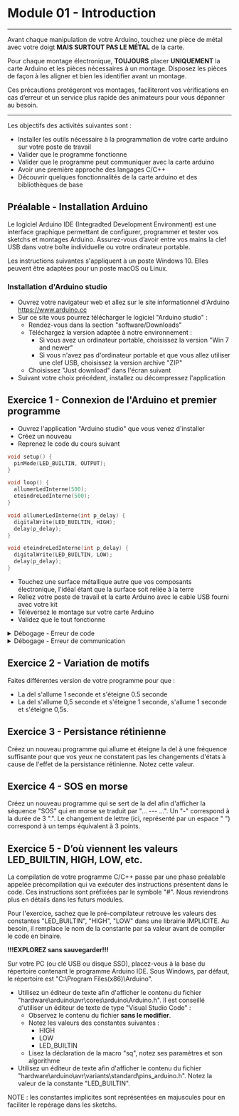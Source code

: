 # Module 01 - Introduction

---
Avant chaque manipulation de votre Arduino, touchez une pièce de métal avec votre doigt **MAIS SURTOUT PAS LE MÉTAL** de la carte.

Pour chaque montage électronique, **TOUJOURS** placer **UNIQUEMENT** la carte Arduino et les pièces nécessaires à un montage. Disposez les pièces de façon à les aligner et bien les identifier avant un montage.

Ces précautions protégeront vos montages, faciliteront vos vérifications en cas d’erreur et un service plus rapide des animateurs pour vous dépanner au besoin.

---

Les objectifs des activités suivantes sont :

- Installer les outils nécessaire à la programmation de votre carte arduino sur votre poste de travail
- Valider que le programme fonctionne
- Valider que le programme peut communiquer avec la carte arduino
- Avoir une première approche des langages C/C++
- Découvrir quelques fonctionnalités de la carte arduino et des bibliothèques de base

## Préalable - Installation Arduino

Le logiciel Arduino IDE (Integradted Development Environment) est une interface graphique permettant de configurer, programmer et tester vos sketchs et montages Arduino. Assurez-vous d’avoir entre vos mains la clef USB dans votre boîte individuelle ou votre ordinateur portable.

Les instructions suivantes s'appliquent à un poste Windows 10. Elles peuvent être adaptées pour un poste macOS ou Linux.

### Installation d'Arduino studio

- Ouvrez votre navigateur web et allez sur le site informationnel d'Arduino https://www.arduino.cc
- Sur ce site vous pourrez télécharger le logiciel "Arduino studio" :
  - Rendez-vous dans la section "software/Downloads"
  - Téléchargez la version adaptée à notre environnement :
    - Si vous avez un ordinateur portable, choisissez la version "Win 7 and newer"
    - Si vous n'avez pas d'ordinateur portable et que vous allez utiliser une clef USB, choisissez la version archive "ZIP"
  - Choisissez "Just download" dans l'écran suivant
- Suivant votre choix précédent, installez ou décompressez l'application

## Exercice 1 - Connexion de l'Arduino et premier programme

- Ouvrez l'application "Arduino studio" que vous venez d'installer
- Créez un nouveau
- Reprenez le code du cours suivant

```c++
void setup() {
  pinMode(LED_BUILTIN, OUTPUT);
}

void loop() {
  allumerLedInterne(500);
  eteindreLedInterne(500);
}

void allumerLedInterne(int p_delay) {
  digitalWrite(LED_BUILTIN, HIGH);
  delay(p_delay);  
}

void eteindreLedInterne(int p_delay) {
  digitalWrite(LED_BUILTIN, LOW);
  delay(p_delay);  
}
```

- Touchez une surface métallique autre que vos composants électronique, l'idéal étant que la surface soit reliée à la terre
- Reliez votre poste de travail et la carte Arduino avec le cable USB fourni avec votre kit
- Téléversez le montage sur votre carte Arduino
- Validez que le tout fonctionne

<details>
    <summary>Débogage - Erreur de code</summary>

Recherchez des indices dans le message d'erreur. Minimalement, vous allez avoir le numéro de la ligne avec une description sommaire. Comme toujours, validez les accolades, parenthèses, points virgules, déclaration de variables, etc.

</details>

<details>
    <summary>Débogage - Erreur de communication</summary>

- Validez que vous avez bien branché votre carte Arduino à votre poste avec le cable USB fourni dans votre kit
- Validez vos paramètres de communication :
  - Type de carte : "Arduino Uno"
  - Port : validez que la carte est bien détectée et sélectionnez le port correspondant à votre carte

Si la carte n'est pas affichée dans la section "Outils/Port", essayez d'installer le pilote fourni avec "Arduino Studio" en suivant les étapes suivantes :

- Ouvrez l’explorateur Windows. Recherchez "C:\Program Files(X86)\Arduino\drivers"
- Recherchez le programme "dpinst-amd64.exe"
- Lancez-le et suivez les instructions pour installer le pilote

</details>

## Exercice 2 - Variation de motifs

Faites différentes version de votre programme pour que :

- La del s'allume 1 seconde et s'éteigne 0.5 seconde
- La del s'allume 0,5 seconde et s'éteigne 1 seconde, s'allume 1 seconde et s'éteigne 0,5s.

## Exercice 3 - Persistance rétinienne

Créez un nouveau programme qui allume et éteigne la del à une fréquence suffisante pour que vos yeux ne constatent pas les changements d'états à cause de l'effet de la persistance rétinienne. Notez cette valeur.

## Exercice 4 - SOS en morse

Créez un nouveau programme qui se sert de la del afin d'afficher la séquence "SOS" qui en morse se traduit par "... --- ...". Un "-" correspond à la durée de 3 ".". Le changement de lettre (ici, représenté par un espace " ") correspond à un temps équivalent à 3 points.

## Exercice 5 - D’où viennent les valeurs LED_BUILTIN, HIGH, LOW, etc.

La compilation de votre programme C/C++ passe par une phase préalable appelée précompilation qui va exécuter des instructions présentent dans le code. Ces instructions sont préfixées par le symbole "#". Nous reviendrons plus en détails dans les futurs modules.

Pour l'exercice, sachez que le pré-compilateur retrouve les valeurs des constantes "LED_BUILTIN", "HIGH", "LOW" dans une librairie IMPLICITE. Au besoin, il remplace le nom de la constante par sa valeur avant de compiler le code en binaire.

**!!!EXPLOREZ sans sauvegarder!!!**

Sur votre PC (ou clé USB ou disque SSD), placez-vous à la base du répertoire contenant le programme Arduino IDE. Sous Windows, par défaut, le répertoire est "C:\Program Files(x86)\Arduino".

- Utilisez un éditeur de texte afin d'afficher le contenu du fichier "hardware\arduino\avr\cores\arduino\Arduino.h". Il est conseillé d'utiliser un éditeur de texte de type "Visual Studio Code" :
  - Observez le contenu du fichier **sans le modifier**.
  - Notez les valeurs des constantes suivantes :
    - HIGH
    - LOW
    - LED_BUILTIN
  - Lisez la déclaration de la macro "sq", notez ses paramètres et son algorithme
- Utilisez un éditeur de texte afin d'afficher le contenu du fichier "hardware\arduino\avr\variants\standard\pins_arduino.h". Notez la valeur de la constante "LED_BUILTIN".

NOTE : les constantes implicites sont représentées en majuscules pour en faciliter le repérage dans les sketchs.
